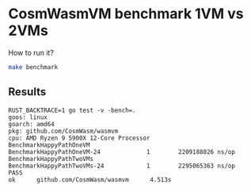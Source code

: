 # CosmWasmVM benchmark 1VM vs 2VMs

How to run it?
```bash
make benchmark
```

## Results

```
RUST_BACKTRACE=1 go test -v -bench=.
goos: linux
goarch: amd64
pkg: github.com/CosmWasm/wasmvm
cpu: AMD Ryzen 9 5900X 12-Core Processor            
BenchmarkHappyPathOneVM
BenchmarkHappyPathOneVM-24             1        2209188026 ns/op
BenchmarkHappyPathTwoVMs
BenchmarkHappyPathTwoVMs-24            1        2295065363 ns/op
PASS
ok      github.com/CosmWasm/wasmvm      4.513s
```